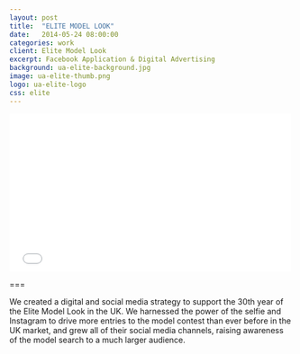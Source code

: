 ```yaml
---
layout: post
title:  "ELITE MODEL LOOK"
date:   2014-05-24 08:00:00
categories: work
client: Elite Model Look
excerpt: Facebook Application & Digital Advertising
background: ua-elite-background.jpg
image: ua-elite-thumb.png
logo: ua-elite-logo
css: elite
---
```


<div class="flex-video vimeo" >
	<iframe src="//player.vimeo.com/video/97216609?title=0&amp;byline=0&amp;portrait=0&amp;color=ed3f4c&amp;autoplay=1" width="500" height="281" frameborder="0" webkitallowfullscreen mozallowfullscreen allowfullscreen></iframe>
</div>

===

We created a digital and social media strategy to support the 30th year of the Elite Model Look in the UK. We harnessed the power of the selfie and Instagram to drive more entries to the model contest than ever before in the UK market, and grew all of their social media channels, raising awareness of the model search to a much larger audience.
